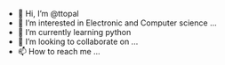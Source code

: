 - 👋 Hi, I’m @ttopal
- 👀 I’m interested in Electronic and Computer science ...
- 🌱 I’m currently learning python
- 💞️ I’m looking to collaborate on ...
- 📫 How to reach me ...

<!---
ttopal/ttopal is a ✨ special ✨ repository because its `README.md` (this file) appears on your GitHub profile.
You can click the Preview link to take a look at your changes.
--->
